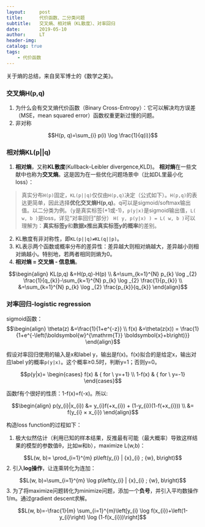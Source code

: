 ```yaml
---
layout:     post
title:      代价函数、二分类问题
subtitle:   交叉熵、相对熵（KL散度）、对率回归
date:       2019-05-10
author:     LT
header-img: 
catalog: true
tags:
    - 代价函数
---
```




关于熵的总结，来自吴军博士的《数学之美》。
### 交叉熵H(p,q)
1. 为什么会有交叉熵代价函数（Binary Cross-Entropy）：它可以解决均方误差（MSE，mean squared error）函数权重更新过慢的问题。
2. 非对称

$$H(p, q)=\sum_{i} p(i)  \log \frac{1}{q(i)}$$

### 相对熵KL(p||q)
1. **相对熵**，又称**KL散度**(Kullback–Leibler divergence,KLD)。
**相对熵**在一些文献中也称为**交叉熵**。这是因为在一些优化问题场景中（比如DL里最小化loss）：
>真实分布`H(p)`固定，`KL(p||q)`仅仅由`H(p,q)`决定（公式如下）。`H(p,q)`的表达更简单，因此选择**优化交叉熵H(p,q)**。q可以是sigmoid/softmax输出值。以二分类为例。（y是真实标签(+1或-1)，`p(y|x)`是sigmoid输出值，`L( w, b )`是loss，详见“对率回归”部分）
`H( y, p(y|x) ) = L( w, b )`可以理解为：**真实标签y**和**数据x推出真实标签y的概率**的差别。

2. KL散度有非对称性，即`KL(p||q)≠KL(q||p)`。
3. KL表示两个函数或概率分布的差异性：差异越大则相对熵越大，差异越小则相对熵越小。特别地，若两者相同则熵为0。
4. **相对熵 = 交叉熵 - 信息熵**。

$$\begin{align} KL(p,q) &=H(p,q)-H(p) \\ &=\sum_{k=1}^{N} p_{k} \log _{2} \frac{1}{q_{k}}-\sum_{k=1}^{N} p_{k} \log _{2} \frac{1}{p_{k}} \\ &=\sum_{k=1}^{N} p_{k} \log _{2} \frac{p_{k}}{q_{k}} \end{align}$$

### 对率回归-logistic regression
sigmoid函数：
$$\begin{align}
\theta(z) &=\frac{1}{1+e^{-z}} \\
f(x) &=\theta(z(x)) = \frac{1}{1+e^{-\left(\boldsymbol{w}^{\mathrm{T}} \boldsymbol{x}+b\right)}}
\end{align}$$

假设对率回归使用的输入是x和label y，输出是f(x)。f(x)拟合的是给定x，输出对应label y的概率`p(y|x)`。这个概率≥0.5时，判断y=1；否则y=0。

$$p(y|x)=
\begin{cases}
f(x)    & {  for \ y=+1} \\ 
1-f(x)  & {  for \ y=-1}
\end{cases}$$

函数f有个很好的性质：1-f(x)=f(-x)。所以:

$$\begin{align}
p(y_{i}|x_{i}) &= y_{i}f(+x_{i}) + (1-y_{i})(1-f(+x_{i})) \\
 &= f(y_{i} × x_{i}) 
\end{align}$$

构造loss function的过程如下：
1. 极大似然估计（利用已知的样本结果，反推最有可能（最大概率）导致这样结果的模型的参数值θ，比如w和b），maximize L(w,b)：

$$L(w, b)= \prod_{i=1}^{m} p\left(y_{i} | {x}_{i} ; {w}, b\right)$$
2. 引入**log操作**，让连乘转化为连加：

$$L(w, b)=\sum_{i=1}^{m} \log p\left(y_{i} | {x}_{i} ; {w}, b\right)$$
3. 为了将maximize问题转化为minimize问题，添加一个**负号**，并引入平均数操作1/m。通过gradient descent求解。

$$L(w, b)=-\frac{1}{m} \sum_{i=1}^{m}\left[y_{i} \log f(x_{i})+\left(1-y_{i}\right) \log (1-f(x_{i}))\right]$$
